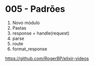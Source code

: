 # 005 - Padrões

1. Novo módulo
2. Pastas
3. response = handle(request)
4. parse
5. route
6. format_response

https://github.com/RogerBP/elixir-videos
